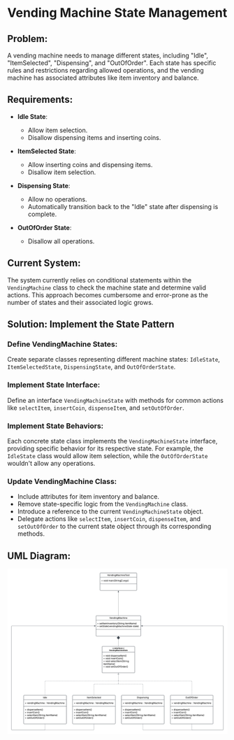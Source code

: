 # Vending Machine State Management

## Problem:

A vending machine needs to manage different states, including "Idle", "ItemSelected", "Dispensing", and "OutOfOrder". Each state has specific rules and restrictions regarding allowed operations, and the vending machine has associated attributes like item inventory and balance.

## Requirements:

- **Idle State**:
    - Allow item selection.
    - Disallow dispensing items and inserting coins.

- **ItemSelected State**:
    - Allow inserting coins and dispensing items.
    - Disallow item selection.

- **Dispensing State**:
    - Allow no operations.
    - Automatically transition back to the "Idle" state after dispensing is complete.

- **OutOfOrder State**:
    - Disallow all operations.

## Current System:

The system currently relies on conditional statements within the `VendingMachine` class to check the machine state and determine valid actions. This approach becomes cumbersome and error-prone as the number of states and their associated logic grows.

## Solution: Implement the State Pattern

### Define VendingMachine States:
Create separate classes representing different machine states: `IdleState`, `ItemSelectedState`, `DispensingState`, and `OutOfOrderState`.

### Implement State Interface:
Define an interface `VendingMachineState` with methods for common actions like `selectItem`, `insertCoin`, `dispenseItem`, and `setOutOfOrder`.

### Implement State Behaviors:
Each concrete state class implements the `VendingMachineState` interface, providing specific behavior for its respective state. For example, the `IdleState` class would allow item selection, while the `OutOfOrderState` wouldn't allow any operations.

### Update VendingMachine Class:
- Include attributes for item inventory and balance.
- Remove state-specific logic from the `VendingMachine` class.
- Introduce a reference to the current `VendingMachineState` object.
- Delegate actions like `selectItem`, `insertCoin`, `dispenseItem`, and `setOutOfOrder` to the current state object through its corresponding methods.

## UML Diagram:
![State Pattern UML Diagram](https://github.com/AdrielFlorante/Vending-Machine-State-Pattern/blob/main/State%20Pattern%20UML%20Diagram.png)
